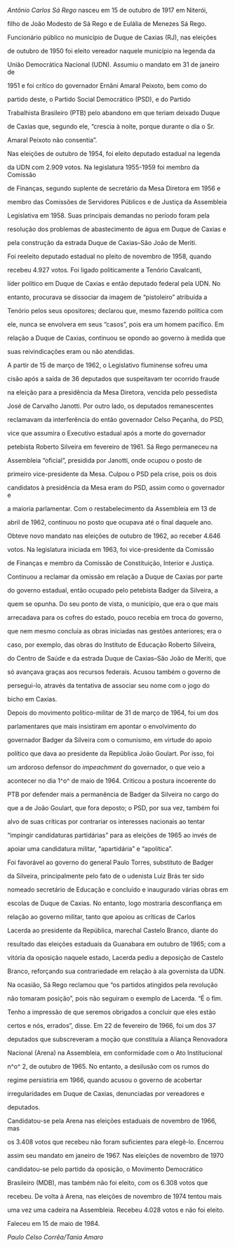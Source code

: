 

*Antônio Carlos Sá Rego* nasceu em 15 de outubro de 1917 em Niterói,

filho de João Modesto de Sá Rego e de Eulália de Menezes Sá Rego.



Funcionário público no município de Duque de Caxias (RJ), nas eleições

de outubro de 1950 foi eleito vereador naquele município na legenda da

União Democrática Nacional (UDN). Assumiu o mandato em 31 de janeiro de

1951 e foi crítico do governador Ernâni Amaral Peixoto, bem como do

partido deste, o Partido Social Democrático (PSD), e do Partido

Trabalhista Brasileiro (PTB) pelo abandono em que teriam deixado Duque

de Caxias que, segundo ele, “crescia à noite, porque durante o dia o Sr.

Amaral Peixoto não consentia”.



Nas eleições de outubro de 1954, foi eleito deputado estadual na legenda

da UDN com 2.909 votos. Na legislatura 1955-1959 foi membro da Comissão

de Finanças, segundo suplente de secretário da Mesa Diretora em 1956 e

membro das Comissões de Servidores Públicos e de Justiça da Assembleia

Legislativa em 1958. Suas principais demandas no período foram pela

resolução dos problemas de abastecimento de água em Duque de Caxias e

pela construção da estrada Duque de Caxias–São João de Meriti.



Foi reeleito deputado estadual no pleito de novembro de 1958, quando

recebeu 4.927 votos. Foi ligado politicamente a Tenório Cavalcanti,

líder político em Duque de Caxias e então deputado federal pela UDN. No

entanto, procurava se dissociar da imagem de “pistoleiro” atribuída a

Tenório pelos seus opositores; declarou que, mesmo fazendo política com

ele, nunca se envolvera em seus “casos”, pois era um homem pacífico. Em

relação a Duque de Caxias, continuou se opondo ao governo à medida que

suas reivindicações eram ou não atendidas.



A partir de 15 de março de 1962, o Legislativo fluminense sofreu uma

cisão após a saída de 36 deputados que suspeitavam ter ocorrido fraude

na eleição para a presidência da Mesa Diretora, vencida pelo pessedista

José de Carvalho Janotti. Por outro lado, os deputados remanescentes

reclamavam da interferência do então governador Celso Peçanha, do PSD,

vice que assumira o Executivo estadual após a morte do governador

petebista Roberto Silveira em fevereiro de 1961. Sá Rego permaneceu na

Assembleia “oficial”, presidida por Janotti, onde ocupou o posto de

primeiro vice-presidente da Mesa. Culpou o PSD pela crise, pois os dois

candidatos à presidência da Mesa eram do PSD, assim como o governador e

a maioria parlamentar. Com o restabelecimento da Assembleia em 13 de

abril de 1962, continuou no posto que ocupava até o final daquele ano.



Obteve novo mandato nas eleições de outubro de 1962, ao receber 4.646

votos. Na legislatura iniciada em 1963, foi vice-presidente da Comissão

de Finanças e membro da Comissão de Constituição, Interior e Justiça.

Continuou a reclamar da omissão em relação a Duque de Caxias por parte

do governo estadual, então ocupado pelo petebista Badger da Silveira, a

quem se opunha. Do seu ponto de vista, o município, que era o que mais

arrecadava para os cofres do estado, pouco recebia em troca do governo,

que nem mesmo concluía as obras iniciadas nas gestões anteriores; era o

caso, por exemplo, das obras do Instituto de Educação Roberto Silveira,

do Centro de Saúde e da estrada Duque de Caxias–São João de Meriti, que

só avançava graças aos recursos federais. Acusou também o governo de

persegui-lo, através da tentativa de associar seu nome com o jogo do

bicho em Caxias.



Depois do movimento político-militar de 31 de março de 1964, foi um dos

parlamentares que mais insistiram em apontar o envolvimento do

governador Badger da Silveira com o comunismo, em virtude do apoio

político que dava ao presidente da República João Goulart. Por isso, foi

um ardoroso defensor do *impeachment* do governador, o que veio a

acontecer no dia 1^o^ de maio de 1964. Criticou a postura incoerente do

PTB por defender mais a permanência de Badger da Silveira no cargo do

que a de João Goulart, que fora deposto; o PSD, por sua vez, também foi

alvo de suas críticas por contrariar os interesses nacionais ao tentar

“impingir candidaturas partidárias” para as eleições de 1965 ao invés de

apoiar uma candidatura militar, “apartidária” e “apolítica”.



Foi favorável ao governo do general Paulo Torres, substituto de Badger

da Silveira, principalmente pelo fato de o udenista Luiz Brás ter sido

nomeado secretário de Educação e concluído e inaugurado várias obras em

escolas de Duque de Caxias. No entanto, logo mostraria desconfiança em

relação ao governo militar, tanto que apoiou as críticas de Carlos

Lacerda ao presidente da República, marechal Castelo Branco, diante do

resultado das eleições estaduais da Guanabara em outubro de 1965; com a

vitória da oposição naquele estado, Lacerda pediu a deposição de Castelo

Branco, reforçando sua contrariedade em relação à ala governista da UDN.

Na ocasião, Sá Rego reclamou que “os partidos atingidos pela revolução

não tomaram posição”, pois não seguiram o exemplo de Lacerda. “É o fim.

Tenho a impressão de que seremos obrigados a concluir que eles estão

certos e nós, errados”, disse. Em 22 de fevereiro de 1966, foi um dos 37

deputados que subscreveram a moção que constituía a Aliança Renovadora

Nacional (Arena) na Assembleia, em conformidade com o Ato Institucional

n^o^ 2, de outubro de 1965. No entanto, a desilusão com os rumos do

regime persistiria em 1966, quando acusou o governo de acobertar

irregularidades em Duque de Caxias, denunciadas por vereadores e

deputados.



Candidatou-se pela Arena nas eleições estaduais de novembro de 1966, mas

os 3.408 votos que recebeu não foram suficientes para elegê-lo. Encerrou

assim seu mandato em janeiro de 1967. Nas eleições de novembro de 1970

candidatou-se pelo partido da oposição, o Movimento Democrático

Brasileiro (MDB), mas também não foi eleito, com os 6.308 votos que

recebeu. De volta à Arena, nas eleições de novembro de 1974 tentou mais

uma vez uma cadeira na Assembleia. Recebeu 4.028 votos e não foi eleito.



Faleceu em 15 de maio de 1984.



*Paulo Celso Corrêa/Tania Amaro*



